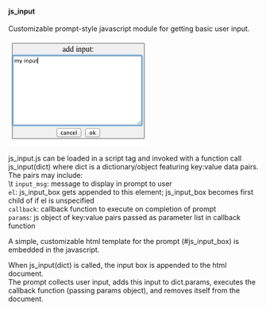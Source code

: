 <h4>js_input</h4>

Customizable prompt-style javascript module for getting basic user input. 

![js_input_box](https://github.com/markedwinharvey/js_input/blob/master/media/js_input_graphic.png)

js_input.js can be loaded in a script tag and invoked with a function call js_input(dict) where
dict is a dictionary/object featuring key:value data pairs. 
<br>
The pairs may include:
	<br>
\t	`input_msg`:	message to display in prompt to user
	<br>
	`el`:			js_input_box gets appended to this element; js_input_box becomes first child of <body> if el is unspecified
	<br>
	`callback`:	callback function to execute on completion of prompt
	<br>
	`params`:		js object of key:value pairs passed as parameter list in callback function
	
A simple, customizable html template for the prompt (#js_input_box) is embedded in the javascript. 

When js_input(dict) is called, the input box is appended to the html document. 
<br>
The prompt collects user input, adds this input to dict.params, 
executes the callback function (passing params object),
and removes itself from the document. 
